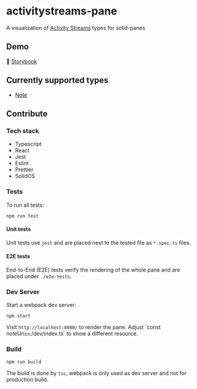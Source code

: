 # activitystreams-pane

A visualization of [Activity Streams](https://www.w3.org/TR/activitystreams-vocabulary/) types for solid-panes

## Demo

📗 [Storybook](https://solid.github.io/activitystreams-pane/docs/)

## Currently supported types

- [Note](https://www.w3.org/TR/activitystreams-vocabulary/#dfn-note)

## Contribute

### Tech stack

- Typescript
- React
- Jest
- Eslint
- Prettier
- SolidOS

### Tests

To run all tests:
```shell script
npm run test
```

#### Unit tests

Unit tests use `jest` and are placed next to the tested file as `*.spec.ts` files.

#### E2E tests

End-to-End (E2E) tests verify the rendering of the whole pane and are placed under `./e2e-tests`.

### Dev Server

Start a webpack dev server:

```shell script
npm start
```

Visit `http://localhost:8080/` to render the pane. Adjust ´const noteUri` in `./dev/index.ts` to show a
 different resource.
 
### Build

```
npm run build
```

The build is done by `tsc`, webpack is only used as dev server and not for production build.